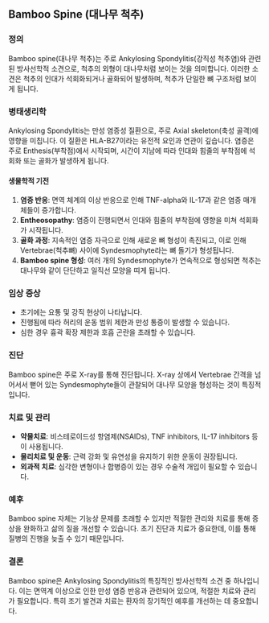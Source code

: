 

## Bamboo Spine (대나무 척추)

### 정의
Bamboo spine(대나무 척추)는 주로 Ankylosing Spondylitis(강직성 척추염)와 관련된 방사선학적 소견으로, 척추의 외형이 대나무처럼 보이는 것을 의미합니다. 이러한 소견은 척추의 인대가 석회화되거나 골화되어 발생하며, 척추가 단일한 뼈 구조처럼 보이게 됩니다.

### 병태생리학
Ankylosing Spondylitis는 만성 염증성 질환으로, 주로 Axial skeleton(축성 골격)에 영향을 미칩니다. 이 질환은 HLA-B27이라는 유전적 요인과 연관이 깊습니다. 염증은 주로 Enthesis(부착점)에서 시작되며, 시간이 지남에 따라 인대와 힘줄의 부착점에 석회화 또는 골화가 발생하게 됩니다.

#### 생물학적 기전
1. **염증 반응**: 면역 체계의 이상 반응으로 인해 TNF-alpha와 IL-17과 같은 염증 매개체들이 증가합니다.
2. **Entheosopathy**: 염증이 진행되면서 인대와 힘줄의 부착점에 영향을 미쳐 석회화가 시작됩니다.
3. **골화 과정**: 지속적인 염증 자극으로 인해 새로운 뼈 형성이 촉진되고, 이로 인해 Vertebrae(척추뼈) 사이에 Syndesmophyte라는 뼈 돌기가 형성됩니다.
4. **Bamboo spine 형성**: 여러 개의 Syndesmophyte가 연속적으로 형성되면 척추는 대나무와 같이 단단하고 일직선 모양을 띠게 됩니다.

### 임상 증상
- 초기에는 요통 및 강직 현상이 나타납니다.
- 진행됨에 따라 허리의 운동 범위 제한과 만성 통증이 발생할 수 있습니다.
- 심한 경우 흉곽 확장 제한과 호흡 곤란을 초래할 수 있습니다.

### 진단
Bamboo spine은 주로 X-ray를 통해 진단됩니다. X-ray 상에서 Vertebrae 간격을 넘어서서 뻗어 있는 Syndesmophyte들이 관찰되어 대나무 모양을 형성하는 것이 특징적입니다.

### 치료 및 관리
- **약물치료**: 비스테로이드성 항염제(NSAIDs), TNF inhibitors, IL-17 inhibitors 등이 사용됩니다.
- **물리치료 및 운동**: 근력 강화 및 유연성을 유지하기 위한 운동이 권장됩니다.
- **외과적 치료**: 심각한 변형이나 합병증이 있는 경우 수술적 개입이 필요할 수 있습니다.

### 예후
Bamboo spine 자체는 기능상 문제를 초래할 수 있지만 적절한 관리와 치료를 통해 증상을 완화하고 삶의 질을 개선할 수 있습니다. 초기 진단과 치료가 중요한데, 이를 통해 질병의 진행을 늦출 수 있기 때문입니다.

### 결론
Bamboo spine은 Ankylosing Spondylitis의 특징적인 방사선학적 소견 중 하나입니다. 이는 면역계 이상으로 인한 만성 염증 반응과 관련되어 있으며, 적절한 치료와 관리가 필요합니다. 특히 조기 발견과 치료는 환자의 장기적인 예후를 개선하는 데 중요합니다.